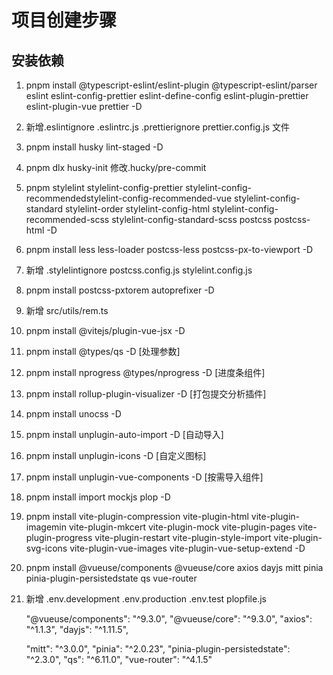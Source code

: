# 项目创建步骤

## 安装依赖

1. pnpm install @typescript-eslint/eslint-plugin @typescript-eslint/parser eslint eslint-config-prettier eslint-define-config eslint-plugin-prettier eslint-plugin-vue prettier -D
2. 新增.eslintignore .eslintrc.js .prettierignore prettier.config.js 文件
3. pnpm install husky lint-staged -D
4. pnpm dlx husky-init 修改.hucky/pre-commit
5. pnpm stylelint stylelint-config-prettier stylelint-config-recommendedstylelint-config-recommended-vue stylelint-config-standard stylelint-order stylelint-config-html stylelint-config-recommended-scss stylelint-config-standard-scss postcss postcss-html -D
6. pnpm install less less-loader postcss-less postcss-px-to-viewport -D
7. 新增 .stylelintignore postcss.config.js stylelint.config.js
8. pnpm install postcss-pxtorem autoprefixer -D
9. 新增 src/utils/rem.ts
10. pnpm install @vitejs/plugin-vue-jsx -D
11. pnpm install @types/qs -D [处理参数]
12. pnpm install nprogress @types/nprogress -D [进度条组件]
13. pnpm install rollup-plugin-visualizer -D [打包提交分析插件]
14. pnpm install unocss -D
15. pnpm install unplugin-auto-import -D [自动导入]
16. pnpm install unplugin-icons -D [自定义图标]
17. pnpm install unplugin-vue-components -D [按需导入组件]
18. pnpm install import mockjs plop -D
19. pnpm install vite-plugin-compression vite-plugin-html vite-plugin-imagemin vite-plugin-mkcert vite-plugin-mock vite-plugin-pages vite-plugin-progress vite-plugin-restart vite-plugin-style-import vite-plugin-svg-icons vite-plugin-vue-images vite-plugin-vue-setup-extend -D
20. pnpm install @vueuse/components @vueuse/core axios dayjs mitt pinia pinia-plugin-persistedstate qs vue-router

21. 新增 .env.development .env.production .env.test plopfile.js

    "@vueuse/components": "^9.3.0", "@vueuse/core": "^9.3.0", "axios": "^1.1.3", "dayjs": "^1.11.5",

    "mitt": "^3.0.0", "pinia": "^2.0.23", "pinia-plugin-persistedstate": "^2.3.0", "qs": "^6.11.0", "vue-router": "^4.1.5"
